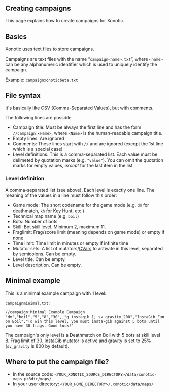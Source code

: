 ## Creating campaigns

This page explains how to create campaigns for Xonotic.

## Basics

Xonotic uses text files to store campaigns.

Campaigns are text files with the name “`campaign<name>.txt`”, where `<name>` can be any alphanumeric identifier which is used to uniquely identify the campaign.

Example: `campaignxonoticbeta.txt`

## File syntax

It's basically like CSV (Comma-Separated Values), but with comments.

The following lines are possible

* Campaign title: Must be always the first line and has the form `//campaign:<Name>`, where `<Name>` is the human-readable campaign title.
* Empty lines: Are ignored
* Comments: These lines start with `//` and are ignored (except the 1st line which is a special case)
* Level definitions: This is a comma-separated list. Each value must be delimeted by quotation marks (e.g. `"value"`). You can omit the quotation marks for empty values, *except* for the last item in the list

### Level definition

A comma-separated list (see above). Each level is exactly one line. The meaning of the values in a line must follow this order:

* Game mode: The short codename for the game mode (e.g. `dm` for deathmatch, `kh` for Key Hunt, etc.)
* Technical map name (e.g. `boil`)
* Bots: Number of bots
* Skill: Bot skill level. Minimum 2, maximum 11.
* Fraglimit: Frag/score limit (meaning depends on game mode) or empty if none
* Time limit: Time limit in minutes or empty if infinite time
* Mutator sets: A list of mutators/[CVars](CVars) to activate in this level, separated by semicolons. Can be empty.
* Level title. Can be empty.
* Level description. Can be empty.

## Minimal example

This is a minimal example campaign with 1 level:

`campaignminimal.txt`:

```
//campaign:Minimal Example Campaign
"dm","boil","5","8","30",,"g_instagib 1; sv_gravity 200","InstaGib Fun on Boil","To win this level, you must insta-gib against 5 bots until you have 30 frags. Good luck!"
```

The campaign's only level is a Deathmatch on Boil with 5 bots at skill level 8. Frag limit of 30. [InstaGib](InstaGib) mutator is active and [gravity](Gravity) is set to 25% (`sv_gravity` is 800 by default).

## Where to put the campaign file?

* In the source code: `<YOUR_XONOTIC_SOURCE_DIRECTORY>/data/xonotic-maps.pk3dir/maps/`
* In your user directory: `<YOUR_HOME_DIRECTORY>/.xonotic/data/maps/`
